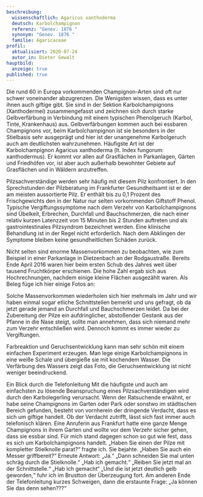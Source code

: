 ```yaml
---
beschreibung:
  wissenschaftlich: Agaricus xanthoderma
  deutsch: Karbolchampignon
  referenz: "Genev. 1876 "
  synonym: "Genev. 1876 "
  familie: Agaricaceae
profil:
  aktualisiert: 2020-07-24
  autor_in: Dieter Gewalt
hauptbild:
  anzeige: true
published: true
---
```

Die rund 60 in Europa vorkommenden Champignon-Arten sind oft nur schwer voneinander abzugrenzen. Die Wenigsten wissen, dass es unter ihnen auch giftige gibt. Sie sind in der Sektion Karbolchampignons (Xanthodermei) zusammengefasst und zeichnen sich durch starke Gelbverfärbung in Verbindung mit einem typischen Phenolgeruch (Karbol, Tinte, Krankenhaus) aus. Gelbverfärbungen kommen auch bei essbaren Champignons vor, beim Karbolchampignon ist sie besonders in der Stielbasis sehr ausgeprägt und hier ist der unangenehme Karbolgeruch auch am deutlichsten wahrzunehmen. Häufigste Art ist der Karbolchampignon Agaricus xanthoderma (lt. Index fungorum: xanthodermus). Er kommt vor allen auf Grasflächen in Parkanlagen, Gärten und Friedhöfen vor, ist aber auch außerhalb bewohnter Gebiete auf Grasflächen und in Wäldern anzutreffen.

Pilzsachverständige werden sehr häufig mit diesem Pilz konfrontiert. In den Sprechstunden der Pilzberatung im Frankfurter Gesundheitsamt ist er der am meisten aussortierte Pilz. Er enthält bis zu 0,1 Prozent des Frischgewichts den in der Natur nur selten vorkommenden Giftstoff Phenol. Typische Vergiftungssymptome nach dem Verzehr von Karbolchampignons sind Übelkeit, Erbrechen, Durchfall und Bauchschmerzen, die nach einer relativ kurzen Latenzzeit von 15 Minuten bis 2 Stunden auftreten und als gastrointestinales Pilzsyndrom bezeichnet werden. Eine klinische Behandlung ist in der Regel nicht erforderlich. Nach dem Abklingen der Symptome bleiben keine gesundheitlichen Schäden zurück.

Nicht selten sind enorme Massenvorkommen zu beobachten, wie zum Beispiel in einer Parkanlage in Dietzenbach an der Rodgaustraße. Bereits Ende April 2016 waren hier beim ersten Schub des Jahres weit über tausend Fruchtkörper erschienen. Die hohe Zahl ergab sich aus Hochrechnungen, nachdem einige kleine Flächen ausgezählt waren. Als Beleg füge ich hier einige Fotos an:

Solche Massenvorkommen wiederholen sich hier mehrmals im Jahr und wir haben einmal sogar etliche Schnittstellen bemerkt und uns gefragt, ob da jetzt gerade jemand an Durchfall und Bauchschmerzen leidet. Da bei der Zubereitung der Pilze ein aufdringlicher, abstoßender Gestank aus der Pfanne in die Nase steigt, sollte man annehmen, dass sich niemand mehr zum Verzehr entschließen wird. Dennoch kommt es immer wieder zu Vergiftungen.

Farbreaktion und Geruchsentwicklung kann man sehr schön mit einem einfachen Experiment erzeugen. Man lege einige Karbolchampignons in eine weiße Schale und übergieße sie mit kochendem Wasser. Die Verfärbung des Wassers zeigt das Foto, die Geruchsentwicklung ist nicht weniger beeindruckend.


Ein Blick durch die Telefonleitung
Mit die häufigste und auch am einfachsten zu lösende Beanspruchung eines Pilzsachverständigen wird durch den Karbolegerling verursacht. Wenn der Ratsuchende erwähnt, er habe seine Champignons im Garten oder Park oder sonstwo im städtischen Bereich gefunden, besteht von vornherein der dringende Verdacht, dass es sich um giftige handelt. Ob der Verdacht zutrifft, lässt sich fast immer auch telefonisch klären. Eine Anruferin aus Frankfurt hatte eine ganze Menge Champignons in ihrem Garten und wollte vor dem Verzehr sicher gehen, dass sie essbar sind. Für mich stand dagegen schon so gut wie fest, dass es sich um Karbolchampignons handelt.
„Haben Sie einen der Pilze mit kompletter Stielknolle parat?“ fragte ich. Sie bejahte. „Haben Sie auch ein Messer griffbereit?“
Erneute Antwort: „Ja.“
„Dann schneiden Sie mal unten schräg durch die Stielknolle.“
„Hab ich gemacht.“
„Reiben Sie jetzt mal an der Schnittstelle.“
„Hab ich gemacht“
„Und die ist jetzt deutlich gelb geworden,“ fuhr ich im Brustton der Überzeugung fort. Am anderen Ende der Telefonleitung kurzes Schweigen, dann die erstaunte Frage:
„Ja können Sie das denn sehen???“

